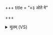 +++
title = "०३ ओते मे"

+++
<details><summary>मूलम् (VS)</summary>

ओते॑ मे॒ द्यावा॑पृथि॒वी ओता॑ दे॒वी सर॑स्वती। ओतौ॑ म॒ इन्द्र॑श्चा॒ग्निश्च॒र्ध्यास्मे॒दं स॑रस्वति ॥
</details>